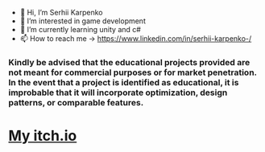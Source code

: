 - 👋 Hi, I’m Serhii Karpenko
- 👀 I’m interested in game development 
- 🌱 I’m currently learning unity and c#
- 📫 How to reach me -> https://www.linkedin.com/in/serhii-karpenko-/

### Kindly be advised that the educational projects provided are not meant for commercial purposes or for market penetration. In the event that a project is identified as educational, it is improbable that it will incorporate optimization, design patterns, or comparable features.

# [My itch.io](https://stdd.itch.io/)

<!---
SerhiiKarpenko/SerhiiKarpenko is a ✨ special ✨ repository because its `README.md` (this file) appears on your GitHub profile.
You can click the Preview link to take a look at your changes.
--->
